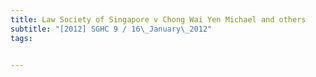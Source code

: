 ```yaml
---
title: Law Society of Singapore v Chong Wai Yen Michael and others 
subtitle: "[2012] SGHC 9 / 16\_January\_2012"
tags:


---
```


